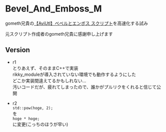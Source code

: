 # Bevel_And_Emboss_M
gometh兄貴の[【AviUtl】ベベルとエンボス スクリプト](https://www.nicovideo.jp/watch/sm39006767)を高速化する試み

元スクリプト作成者のgometh兄貴に感謝申し上げます

## Version
+ r1  
  とりあえず、そのままC++で実装  
  rikky_moduleが導入されていない環境でも動作するようにした  
  どこか実装間違えてるかもしれない...  
  汚いコードだが、疲れてしまったので、誰かがプルリクをくれると信じて公開

+ r2  
  `std::pow(hoge, 2);`  
  を  
  `hoge * hoge;`  
  に変更(こっちのほうが早い)